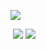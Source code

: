 ![](https://github-readme-streak-stats-git-main-davids-projects-ad77adcc.vercel.app/?user=fuhouyu&theme=radical)

​					![](https://my-stats-43gk.vercel.app/api?username=fuhouyu&show_icons=true&theme=radical&hide=contribs,issues&show=discussions_answered&rank_icon=github&include_all_commits=true&card_width=150)	![](https://my-stats-43gk.vercel.app/api/top-langs/?username=fuhouyu&hide=html,scss,css&langs_count=8&layout=compact&theme=radical&card_width=150)  

